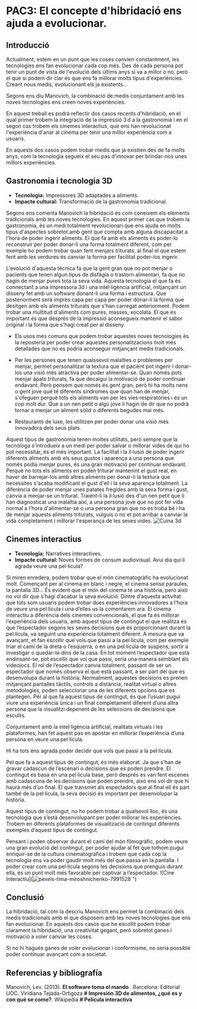 # PAC3: El concepte d'hibridació ens ajuda a evolucionar.

## Introducció
Actualment, estem en un punt que les coses canvien constantment, les tecnologies ens fan evolucionar cada cop més. Des de cada persona pot tenir un punt de vista de l'evolució dels últims anys si va a millor o no, però el que si podem dir clar és que ens fa millorar molts tipus d'experiències. Creant nous medis, evolucionant els ja existents...

Segons ens diu Manovich, la combinació de medis conjuntament amb les noves tecnologies ens creen noves experiències.

En aquest treball es podrà reflectir dos casos recents d'hibridació, en el qual primer trobem la integració de la impressió 3 d a la gastronomia i en el segon cas trobem els cinemes interactius, que ens han revolucionat l'experiència d'anar al cinema per tenir una millor experiència com a usuaris.

En aquests dos casos podem trobar medis que ja existien des de fa molts anys, com la tecnologia segueix el seu pas d'innovar per brindar-nos unes millors experiències.

## Gastronomia i tecnologia 3D
- **Tecnologia:**  Impressores 3D adaptades a aliments.
- **Impacte cultural:** Transformació de la gastronomia tradicional.

Segons ens comenta Manovich la hibridació és com coneixem els elements tradicionals amb les noves tecnologies. En aquest primer cas que trobem la gastronomia, és un medi totalment revolucionari que ens ajuda en molts tipus d'aspectes sobretot amb gent que compta amb alguna discapacitat a l'hora de poder ingerir aliments.
El que fa amb els aliments és poder-lo reconstruir per poder donar-li una forma totalment diferent, com per exemple ho podem trobar quan fent menjars triturats, al final el que estem fent amb les verdures és canviar la forma per facilitat poder-los ingerir.

L'evolució d'aquesta tècnica fa que la gent gran que no pot menjar o pacients que tenen algun tipus de disfàgia o trastorn alimentari, fa que no hagin de menjar pures tota la seva vida.
Aquesta tecnologia el que fa és connectant a una impressora 3d i una intel·ligència artificial, mitjançant un disseny fet amb un software donant-li una forma i estructura. Que posteriorment serà imprès capa per capa per poder donar-li la forma que desitgen amb els aliments triturats que s'han carregat anteriorment. Podem trobar una multitud d'aliments com pures, masses, xocolata. El que és important és que després de la impressió aconsegueix mantenir el sabor original i la forma que s'hagi creat per al disseny.

-   Els usos més comuns que podem trobar aquestes noves tecnologies és la repostería per poder crear aquestes personalitzacions molt més detallades que no es podria aconseguir mitjançant medis tradicionals.
    

-   Per les persones que tenen qualssevol malalties o problemes per menjar, permet personalitzar la textura que el pacient pot ingerir i donar-los una visió més atractiva per poder alimentar-se. Quan només pots menjar àpats triturats, fa que decaigui la motivació de poder continuar endavant. Però pensem que només és gent gran, però hi ha molts nens o gent jove que té diferents síndromes que quan han de menjar, s'ofeguen perquè tots els aliments van per les vies respiratòries i és un cop molt dur. Que a un nen petit o algú jove li hagin de dir que no podrà tornar a menjar un aliment sòlid o diferents begudes mai més.
    

-   Restaurants de luxe, les utilitzen per poder donar una visió més innovadora dels seus plats.
    
Aquest tipus de gastronomia tenen moltes utilitats, però sempre que la tecnòloga s'introdueix a un medi per poder salvar o millorar vides de qui ho pot necessitar, és el més important.
La facilitat i la il·lusió de poder ingerir diferents aliments amb els seus gustos i aparença a una persona que només podia menjar pures, és una gran motivació per continuar endavant. Perquè no tots els aliments en poden triturar mantenint el gust real, en haver de barrejar-los amb altres aliments per donar-li la textura que necessites s'acaba modificant el gust d'ell i la seva aparença totalment. La diferència de poder menjar unes patates fregides amb la seva forma i gust, canvia a menjar-se un triturat. Traient-li la il·lusió des d'un nen petit que li han diagnosticat una malaltia així, a una persona jove que no pot fer vida normal a l'hora d'alimentar-se o una persona gran que no es troba bé i ha de menjar aquests aliments triturats, vulguis o no et pot arribar a canviar la vida completament i millorar l'esperança de les seves vides.
![Cuina 3d](![pexels-dam-i-2147761795-29748127](https://github.com/user-attachments/assets/e9165e1a-0d1e-41de-8955-a4748089fc22)
)


## Cinemes interactius
- **Tecnologia:** Narratives interactives.
- **Impacte cultural:** Noves formes de consum audiovisual.
Avui dia qui li agrada veure una pel·lícula?

Si miren enredera, podem trobar que el món cinematogràfic ha evolucionat molt. Començant per al cinema en blanc i negre, el cinema sense paraules, la pantalla 3D… És evident que el món del cinema té una història, però això no vol dir que s’hagi d’acabar la seva evolució.
Dintre d’aquesta activitat que tots som usuaris podem trobar dues experiències innovadores a l’hora de veure una pel·lícula i una d’elles us la comentarem ara.
El cinema interactiu a diferència dels cinemes convencionals, el que fa és millorar l’experiència dels usuaris, amb aquest tipus de contingut el que realitza és que l’espectador segons les seves decisions que és proporcionant durant la pel·lícula, va seguint una experiència totalment diferent.
A mesura que va avançant, et fan escollir que vols que passi a la pel·lícula, com per exemple triar el camí de la dreta o l’esquerra, o en una pel·lícula de suspens, sortir a investigar o quedar-te dins de la casa. En tot moment l’espectador que està endinsant-se, pot escollir que vol que passi, seria una manera semblant als videojocs.
El rol de l’espectador canvia totalment, passant de ser un espectador que només observa el que està passant, a ser part del que es desenvolupa durant la història.
Normalment, aquestes decisions es prenen mitjançant pantalles tàctils, controls a distància, realitat virtual o altres metodologies, poden seleccionar una de les diferents opcions que es plantegen. Per al que fa aquest tipus de contingut, és que l’usuari pugui viure una experiència única i un final completament diferent d’una altra persona que la visualitzi depenent de les seleccions de decisions que escullis.

Conjuntament amb la intel·ligència artificial, realitats virtuals i les plataformes, han fet aquest pas en apostar en millorar l’experiència d’una persona en veure una pel·lícula.

Hi ha tots ens agrada poder decidir que vols que passi a la pel·lícula.

Pel que fa a aquest tipus de contingut, és més elaborat. Ja que s’han de gravar cadascun de l’escenari o decisions que es poden prendre. El contingut es basa en una pel·lícula base, però després es van fent escenes amb cadascuna de les decisions que poden prendre, això ens vol dir que hi haurà més d’un final. El que transmet als espectadors que al final ell és part també de la pel·lícula, la seva decisió és important per desenvolupar la història.

Aquest tipus de contingut, no ho podem trobar a qualsevol lloc, és una tecnologia que s’està desenvolupant per poder millorar les experiències. Trobem en diferents plataformes de visualització de contingut diferents exemples d’aquest tipus de contingut.

Pensant i poden observar durant el camí del món filmogràfic, podem veure una gran evolució del contingut, per poder ajudar al fet que tothom pugui enriquir-se de la cultura cinematogràfica i trobem que cada cop la tecnologia ens va poder gaudir molt més del que passa en la pantalla. I poder crear com una pel·lícula segons les decisions que prenguis durant ella, és un punt molt més favorable per captivar a l’espectador.
![Cine Interactiu](![pexels-tima-miroshnichenko-7991528](https://github.com/user-attachments/assets/4e9ecb0a-61bd-471d-abc1-88eeff2fb588)
")


## Conclusió
La hibridació, tal com la descriu Manovich ens permet la combinació dels medis tradicionals amb el que disposem amb les noves tecnologies que ens fan evolucionar. En aquests dos casos que he escollit podem trobar clarament la hibridació, una creativitat gegant, però sobretot ganes i motivació a voler canviar les coses. 

Si no hi hagués ganes de voler evolucionar i conformisme, no seria possible poder continuar avançant com a societat.

## Referencias y bibliografía
Manovich, Lev. (2013). **El software toma el mando** . Barcelona: Editorial UOC.
Viridiana Tejada-Ortigoza **# Impresión 3D de alimentos, ¿qué es y con qué se come?**.
Wikipedia **# Película interactiva**
